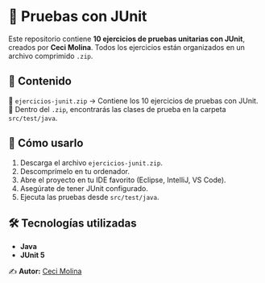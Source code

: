 # 📌 Pruebas con JUnit  

Este repositorio contiene **10 ejercicios de pruebas unitarias con JUnit**, creados por **Ceci Molina**. Todos los ejercicios están organizados en un archivo comprimido `.zip`.  

## 📂 Contenido  
🔹 `ejercicios-junit.zip` → Contiene los 10 ejercicios de pruebas con JUnit.  
🔹 Dentro del `.zip`, encontrarás las clases de prueba en la carpeta `src/test/java`.  

## 🚀 Cómo usarlo  
1. Descarga el archivo `ejercicios-junit.zip`.  
2. Descomprímelo en tu ordenador.  
3. Abre el proyecto en tu IDE favorito (Eclipse, IntelliJ, VS Code).  
4. Asegúrate de tener JUnit configurado.  
5. Ejecuta las pruebas desde `src/test/java`.  

## 🛠️ Tecnologías utilizadas  
- **Java**  
- **JUnit 5**  

✍️ **Autor:** [Ceci Molina](https://github.com/ceeciimg)  

 
